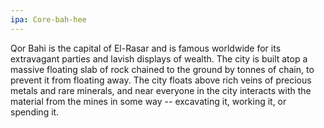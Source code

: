 ```yaml
---
ipa: Core-bah-hee
---
```

Qor Bahi is the capital of El-Rasar and is famous worldwide for its extravagant parties and lavish displays of wealth. The city is built atop a massive floating slab of rock chained to the ground by tonnes of chain, to prevent it from floating away. The city floats above rich veins of precious metals and rare minerals, and near everyone in the city interacts with the material from the mines in some way -- excavating it, working it, or spending it.
